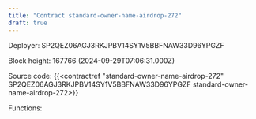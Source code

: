 ```yaml
---
title: "Contract standard-owner-name-airdrop-272"
draft: true
---
```

Deployer: SP2QEZ06AGJ3RKJPBV14SY1V5BBFNAW33D96YPGZF


 



Block height: 167766 (2024-09-29T07:06:31.000Z)

Source code: {{<contractref "standard-owner-name-airdrop-272" SP2QEZ06AGJ3RKJPBV14SY1V5BBFNAW33D96YPGZF standard-owner-name-airdrop-272>}}

Functions:


